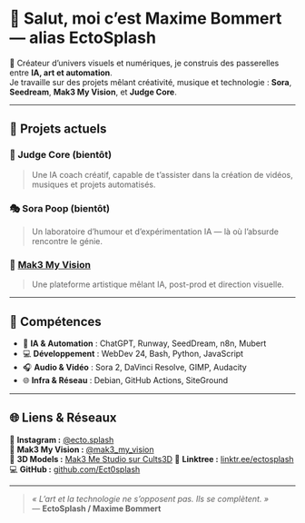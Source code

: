 # 👋 Salut, moi c’est **Maxime Bommert** — alias **EctoSplash**

🎨 Créateur d’univers visuels et numériques, je construis des passerelles entre **IA, art et automation**.  
Je travaille sur des projets mêlant créativité, musique et technologie : **Sora**, **Seedream**, **Mak3 My Vision**, et **Judge Core**.

---

## 🚀 Projets actuels

### 🧠 Judge Core (bientôt)
> Une IA coach créatif, capable de t’assister dans la création de vidéos, musiques et projets automatisés.

### 🎭 Sora Poop (bientôt)
> Un laboratoire d’humour et d’expérimentation IA — là où l’absurde rencontre le génie.

### 🔮 [Mak3 My Vision](https://www.instagram.com/mak3_my_vision/)
> Une plateforme artistique mêlant IA, post-prod et direction visuelle.

---

## 🧩 Compétences
- 🧠 **IA & Automation** : ChatGPT, Runway, SeedDream, n8n, Mubert  
- 💻 **Développement** : WebDev 24, Bash, Python, JavaScript  
- 🎧 **Audio & Vidéo** : Sora 2, DaVinci Resolve, GIMP, Audacity  
- 🌐 **Infra & Réseau** : Debian, GitHub Actions, SiteGround  

---

## 🌐 Liens & Réseaux
🎨 **Instagram :** [@ecto.splash](https://www.instagram.com/ecto.splash)  
🎥 **Mak3 My Vision :** [@mak3_my_vision](https://www.instagram.com/mak3_my_vision)  
🧱 **3D Models :** [Mak3 Me Studio sur Cults3D](https://cults3d.com/fr/utilisateurs/Mak3_Me_Studio/fichiers-3d) 
🧩 **Linktree :** [linktr.ee/ectosplash](https://linktr.ee/ectosplash)  
💻 **GitHub :** [github.com/Ect0splash](https://github.com/Ect0splash)

---

> _« L’art et la technologie ne s’opposent pas. Ils se complètent. »_  
— **EctoSplash / Maxime Bommert**

